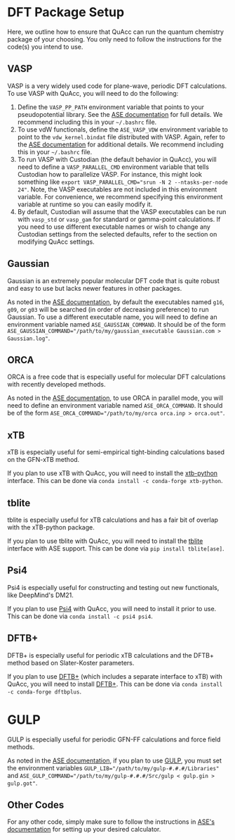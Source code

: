 # DFT Package Setup

Here, we outline how to ensure that QuAcc can run the quantum chemistry package of your choosing. You only need to follow the instructions for the code(s) you intend to use.

## VASP

VASP is a very widely used code for plane-wave, periodic DFT calculations. To use VASP with QuAcc, you will need to do the following:

1. Define the `VASP_PP_PATH` environment variable that points to your pseudopotential library. See the [ASE documentation](https://wiki.fysik.dtu.dk/ase/ase/calculators/vasp.html#pseudopotentials) for full details. We recommend including this in your `~/.bashrc` file.
2. To use vdW functionals, define the `ASE_VASP_VDW` environment variable to point to the `vdw_kernel.bindat` file distributed with VASP. Again, refer to the [ASE documentation](https://wiki.fysik.dtu.dk/ase/ase/calculators/vasp.html#pseudopotentials) for additional details. We recommend including this in your `~/.bashrc` file.
3. To run VASP with Custodian (the default behavior in QuAcc), you will need to define a `VASP_PARALLEL_CMD` environment variable that tells Custodian how to parallelize VASP. For instance, this might look something like `export VASP_PARALLEL_CMD="srun -N 2 --ntasks-per-node 24"`. Note, the VASP executables are not included in this environment variable. For convenience, we recommend specifying this environment variable at runtime so you can easily modify it.
4. By default, Custodian will assume that the VASP executables can be run with `vasp_std` or `vasp_gam` for standard or gamma-point calculations. If you need to use different executable names or wish to change any Custodian settings from the selected defaults, refer to the section on modifying QuAcc settings.

## Gaussian

Gaussian is an extremely popular molecular DFT code that is quite robust and easy to use but lacks newer features in other packages.

As noted in the [ASE documentation](https://wiki.fysik.dtu.dk/ase/ase/calculators/gaussian.html), by default the executables named `g16`, `g09`, or `g03` will be searched (in order of decreasing preference) to run Gaussian. To use a different executable name, you will need to define an environment variable named `ASE_GAUSSIAN_COMMAND`. It should be of the form `ASE_GAUSSIAN_COMMAND="/path/to/my/gaussian_executable Gaussian.com > Gaussian.log"`.

## ORCA

ORCA is a free code that is especially useful for molecular DFT calculations with recently developed methods.

As noted in the [ASE documentation](https://wiki.fysik.dtu.dk/ase/ase/calculators/orca.html), to use ORCA in parallel mode, you will need to define an environment variable named `ASE_ORCA_COMMAND`. It should be of the form `ASE_ORCA_COMMAND="/path/to/my/orca orca.inp > orca.out"`.

## xTB

xTB is especially useful for semi-empirical tight-binding calculations based on the GFN-xTB method.

If you plan to use xTB with QuAcc, you will need to install the [xtb-python](https://github.com/grimme-lab/xtb-python) interface. This can be done via `conda install -c conda-forge xtb-python`.

## tblite

tblite is especially useful for xTB calculations and has a fair bit of overlap with the xTB-python package.

If you plan to use tblite with QuAcc, you will need to install the [tblite](https://github.com/tblite/tblite) interface with ASE support. This can be done via `pip install tblite[ase]`.

## Psi4

Psi4 is especially useful for constructing and testing out new functionals, like DeepMind's DM21.

If you plan to use [Psi4](https://github.com/psi4/psi4) with QuAcc, you will need to install it prior to use. This can be done via `conda install -c psi4 psi4`.

## DFTB+

DFTB+ is especially useful for periodic xTB calculations and the DFTB+ method based on Slater-Koster parameters.

If you plan to use [DFTB+](https://dftbplus.org/) (which includes a separate interface to xTB) with QuAcc, you will need to install [DFTB+](https://dftbplus.org/). This can be done via `conda install -c conda-forge dftbplus`.

# GULP

GULP is especially useful for periodic GFN-FF calculations and force field methods.

As noted in the [ASE documentation](https://wiki.fysik.dtu.dk/ase/ase/calculators/gulp.html), if you plan to use [GULP](https://gulp.curtin.edu.au/), you must set the environment variables `GULP_LIB="/path/to/my/gulp-#.#.#/Libraries"` and `ASE_GULP_COMMAND="/path/to/my/gulp-#.#.#/Src/gulp < gulp.gin > gulp.got"`.

## Other Codes

For any other code, simply make sure to follow the instructions in [ASE's documentation](https://wiki.fysik.dtu.dk/ase/ase/calculators/calculators.html#supported-calculators) for setting up your desired calculator.
